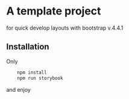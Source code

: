 # A template project

for quick develop layouts with bootstrap v.4.4.1

## Installation

Only

```javascript
    npm install
    npm run storybook
```

and enjoy
